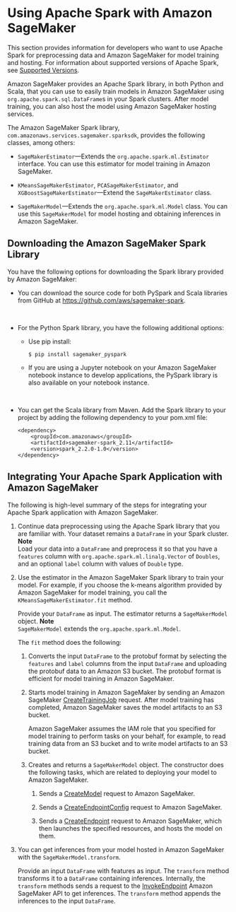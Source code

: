 # Using Apache Spark with Amazon SageMaker<a name="apache-spark"></a>

This section provides information for developers who want to use Apache Spark for preprocessing data and Amazon SageMaker for model training and hosting\. For information about supported versions of Apache Spark, see [Supported Versions](supported-versions.md)\. 

Amazon SageMaker provides an Apache Spark library, in both Python and Scala, that you can use to easily train models in Amazon SageMaker using `org.apache.spark.sql.DataFrame`s in your Spark clusters\. After model training, you can also host the model using Amazon SageMaker hosting services\. 

The Amazon SageMaker Spark library, `com.amazonaws.services.sagemaker.sparksdk`, provides the following classes, among others:

+ `SageMakerEstimator`—Extends the `org.apache.spark.ml.Estimator` interface\. You can use this estimator for model training in Amazon SageMaker\.

+ `KMeansSageMakerEstimator`, `PCASageMakerEstimator`, and `XGBoostSageMakerEstimator`—Extend the `SageMakerEstimator` class\. 

+ `SageMakerModel`—Extends the `org.apache.spark.ml.Model` class\. You can use this `SageMakerModel` for model hosting and obtaining inferences in Amazon SageMaker\.

## Downloading the Amazon SageMaker Spark Library<a name="spark-sdk-download"></a>

You have the following options for downloading the Spark library provided by Amazon SageMaker:

+ You can download the source code for both PySpark and Scala libraries from GitHub at [https://github\.com/aws/sagemaker\-spark](https://github.com/aws/sagemaker-spark)\. 

   

+ For the Python Spark library, you have the following additional options:

  + Use pip install:

    ```
    $ pip install sagemaker_pyspark
    ```

  + If you are using a Jupyter notebook on your Amazon SageMaker notebook instance to develop applications, the PySpark library is also available on your notebook instance\. 

     

+ You can get the Scala library from Maven\. Add the Spark library to your project by adding the following dependency to your pom\.xml file:

  ```
  <dependency>
      <groupId>com.amazonaws</groupId>
      <artifactId>sagemaker-spark_2.11</artifactId>
      <version>spark_2.2.0-1.0</version>
  </dependency>
  ```

## Integrating Your Apache Spark Application with Amazon SageMaker<a name="spark-sdk-common-process"></a>

The following is high\-level summary of the steps for integrating your Apache Spark application with Amazon SageMaker\.

1. Continue data preprocessing using the Apache Spark library that you are familiar with\. Your dataset remains a `DataFrame` in your Spark cluster\. 
**Note**  
Load your data into a `DataFrame` and preprocess it so that you have a `features` column with `org.apache.spark.ml.linalg.Vector` of `Doubles`, and an optional `label` column with values of `Double`​ type\.

1. Use the estimator in the Amazon SageMaker Spark library to train your model\. For example, if you choose the k\-means algorithm provided by Amazon SageMaker for model training, you call the `KMeansSageMakerEstimator.fit` method\. 

   Provide your `DataFrame` as input\. The estimator returns a `SageMakerModel` object\. 
**Note**  
`SageMakerModel` extends the `org.apache.spark.ml.Model`\.

   The `fit` method does the following: 

   1. Converts the input `DataFrame` to the protobuf format by selecting the `features` and `label` columns from the input `DataFrame` and uploading the protobuf data to an Amazon S3 bucket\. The protobuf format is efficient for model training in Amazon SageMaker\.

   1. Starts model training in Amazon SageMaker by sending an Amazon SageMaker [CreateTrainingJob](API_CreateTrainingJob.md) request\. After model training has completed, Amazon SageMaker saves the model artifacts to an S3 bucket\. 

      Amazon SageMaker assumes the IAM role that you specified for model training to perform tasks on your behalf, for example, to read training data from an S3 bucket and to write model artifacts to an S3 bucket\. 

   1. Creates and returns a `SageMakerModel` object\. The constructor does the following tasks, which are related to deploying your model to Amazon SageMaker\. 

      1. Sends a [CreateModel](API_CreateModel.md) request to Amazon SageMaker\. 

      1. Sends a [CreateEndpointConfig](API_CreateEndpointConfig.md) request to Amazon SageMaker\.

      1. Sends a [CreateEndpoint](API_CreateEndpoint.md) request to Amazon SageMaker, which then launches the specified resources, and hosts the model on them\. 

1. You can get inferences from your model hosted in Amazon SageMaker with the `SageMakerModel.transform`\. 

   Provide an input `DataFrame` with features as input\. The `transform` method transforms it to a `DataFrame` containing inferences\. Internally, the `transform` methods sends a request to the [InvokeEndpoint](API_runtime_InvokeEndpoint.md) Amazon SageMaker API to get inferences\. The `transform` method appends the inferences to the input `DataFrame`\.